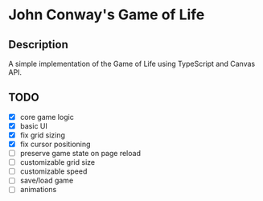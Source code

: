 # John Conway's Game of Life

## Description

A simple implementation of the Game of Life using TypeScript and Canvas API.

## TODO

- [x] core game logic
- [x] basic UI
- [x] fix grid sizing
- [x] fix cursor positioning
- [ ] preserve game state on page reload
- [ ] customizable grid size
- [ ] customizable speed
- [ ] save/load game
- [ ] animations
